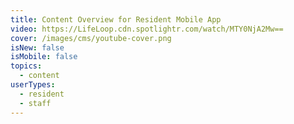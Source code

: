 ```yaml
---
title: Content Overview for Resident Mobile App
video: https://LifeLoop.cdn.spotlightr.com/watch/MTY0NjA2Mw==
cover: /images/cms/youtube-cover.png
isNew: false
isMobile: false
topics:
  - content
userTypes:
  - resident
  - staff
---
```

